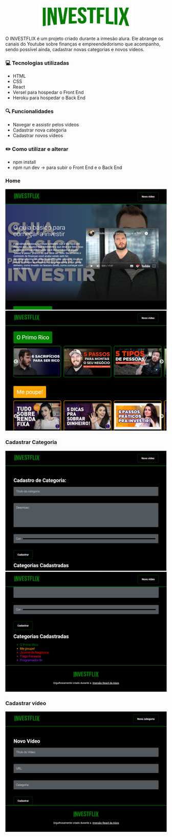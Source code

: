 
<p align="center"><img src="https://github.com/Gabriel-Santos-de-Menezes/INVESTFLIX/blob/master/src/assets/img/gaflix.png" alt="Gabriel"></p>
<p>O INVESTFLIX é um projeto criado durante a irmesão alura. Ele abrange os canais do Youtube sobre finanças e empreendedorismo que acompanho, sendo possível ainda, cadastrar novas categorias e novos vídeos.</p>

### :computer: Tecnologias utilizadas
- HTML
- CSS
- React
- Versel para hospedar o Front End
- Heroku para hospedar o Back End

### :mag: Funcionalidades
- Navegar e assistir pelos vídeos
- Cadastrar nova categoria
- Cadastrar novos vídeos

### :pencil2: Como utilizar e alterar
- npm install 
- npm run dev -> para subir o Front End e o Back End

### Home
![](https://github.com/Gabriel-Santos-de-Menezes/INVESTFLIX/blob/master/gitHub_assets/Home.png)
![](https://github.com/Gabriel-Santos-de-Menezes/INVESTFLIX/blob/master/gitHub_assets/Home2.png)
### Cadastrar Categoria
![](https://github.com/Gabriel-Santos-de-Menezes/INVESTFLIX/blob/master/gitHub_assets/Categorias.png)
![](https://github.com/Gabriel-Santos-de-Menezes/INVESTFLIX/blob/master/gitHub_assets/CategoriaCadastradas.png)
### Cadastrar vídeo
![](https://github.com/Gabriel-Santos-de-Menezes/INVESTFLIX/blob/master/gitHub_assets/Video.png)
